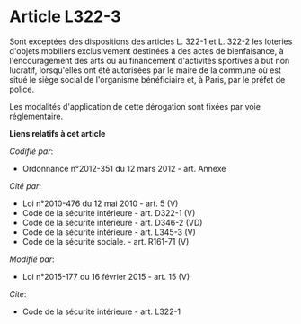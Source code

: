 # Article L322-3

Sont exceptées des dispositions des articles L. 322-1 et L. 322-2 les loteries d'objets mobiliers exclusivement destinées à
des actes de bienfaisance, à l'encouragement des arts ou au financement d'activités sportives à but non lucratif,
lorsqu'elles ont été autorisées par le  maire de la commune  où est situé le siège social de l'organisme bénéficiaire et, à
Paris, par le préfet de police. 

Les modalités d'application de cette dérogation sont fixées par voie réglementaire.

**Liens relatifs à cet article**

_Codifié par_:

  - Ordonnance n°2012-351 du 12 mars 2012 - art. Annexe

_Cité par_:

  - Loi n°2010-476 du 12 mai 2010 - art. 5 (V)
  - Code de la sécurité intérieure - art. D322-1 (V)
  - Code de la sécurité intérieure - art. D346-2 (VD)
  - Code de la sécurité intérieure - art. L345-3 (V)
  - Code de la sécurité sociale. - art. R161-71 (V)

_Modifié par_:

  - Loi n°2015-177 du 16 février 2015 - art. 15 (V)

_Cite_:

  - Code de la sécurité intérieure - art. L322-1
